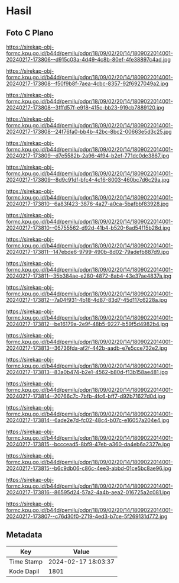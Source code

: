 # Hasil

## Foto C Plano

https://sirekap-obj-formc.kpu.go.id/b44d/pemilu/pdpr/18/09/02/20/14/1809022014001-20240217-173806--d915c03a-4d49-4c8b-80ef-4fe38897c4ad.jpg

https://sirekap-obj-formc.kpu.go.id/b44d/pemilu/pdpr/18/09/02/20/14/1809022014001-20240217-173808--f50f9b8f-7aea-4cbc-8357-92f6927049a2.jpg

https://sirekap-obj-formc.kpu.go.id/b44d/pemilu/pdpr/18/09/02/20/14/1809022014001-20240217-173808--3fffd57f-e918-415c-bb23-919cb7889120.jpg

https://sirekap-obj-formc.kpu.go.id/b44d/pemilu/pdpr/18/09/02/20/14/1809022014001-20240217-173808--24f76fa0-bb4b-42bc-8bc2-00663e5d3c25.jpg

https://sirekap-obj-formc.kpu.go.id/b44d/pemilu/pdpr/18/09/02/20/14/1809022014001-20240217-173809--d7e5582b-2a96-4f94-b2ef-771dc0de3867.jpg

https://sirekap-obj-formc.kpu.go.id/b44d/pemilu/pdpr/18/09/02/20/14/1809022014001-20240217-173809--8d9c91df-bfc4-4c16-8003-460bc7d6c29a.jpg

https://sirekap-obj-formc.kpu.go.id/b44d/pemilu/pdpr/18/09/02/20/14/1809022014001-20240217-173810--6a83f423-3876-4a27-a0ca-5bafbbf83928.jpg

https://sirekap-obj-formc.kpu.go.id/b44d/pemilu/pdpr/18/09/02/20/14/1809022014001-20240217-173810--05755562-d92d-41b4-b520-6ad54f15b28d.jpg

https://sirekap-obj-formc.kpu.go.id/b44d/pemilu/pdpr/18/09/02/20/14/1809022014001-20240217-173811--147ebde6-9799-490b-8d02-79adefb887d9.jpg

https://sirekap-obj-formc.kpu.go.id/b44d/pemilu/pdpr/18/09/02/20/14/1809022014001-20240217-173811--35b384ae-e280-4872-8ab4-43e37ae4837a.jpg

https://sirekap-obj-formc.kpu.go.id/b44d/pemilu/pdpr/18/09/02/20/14/1809022014001-20240217-173812--7a04f931-4b18-4d87-83d7-45d117c6228a.jpg

https://sirekap-obj-formc.kpu.go.id/b44d/pemilu/pdpr/18/09/02/20/14/1809022014001-20240217-173812--be16179a-2e9f-48b5-9227-b59f5d4982b4.jpg

https://sirekap-obj-formc.kpu.go.id/b44d/pemilu/pdpr/18/09/02/20/14/1809022014001-20240217-173813--36736fda-af2f-442b-aadb-e7e5cce732e2.jpg

https://sirekap-obj-formc.kpu.go.id/b44d/pemilu/pdpr/18/09/02/20/14/1809022014001-20240217-173813--83a0b474-b2e1-4562-b80d-f13b158ae481.jpg

https://sirekap-obj-formc.kpu.go.id/b44d/pemilu/pdpr/18/09/02/20/14/1809022014001-20240217-173814--20766c7c-7bfb-4fc6-bff7-d92b71627d0d.jpg

https://sirekap-obj-formc.kpu.go.id/b44d/pemilu/pdpr/18/09/02/20/14/1809022014001-20240217-173814--6ade2e7d-fc02-48c4-b07c-e16057a204e4.jpg

https://sirekap-obj-formc.kpu.go.id/b44d/pemilu/pdpr/18/09/02/20/14/1809022014001-20240217-173815--bcccead5-8bf9-47eb-a360-da4eb6a2327e.jpg

https://sirekap-obj-formc.kpu.go.id/b44d/pemilu/pdpr/18/09/02/20/14/1809022014001-20240217-173815--b6c9db06-c86c-4ee3-abbd-01ce5bc8ae96.jpg

https://sirekap-obj-formc.kpu.go.id/b44d/pemilu/pdpr/18/09/02/20/14/1809022014001-20240217-173816--86595d24-57a2-4a4b-aea2-016725a2c081.jpg

https://sirekap-obj-formc.kpu.go.id/b44d/pemilu/pdpr/18/09/02/20/14/1809022014001-20240217-173807--c76d30f0-2719-4ed3-b7ce-5f269131d772.jpg


## Metadata

| Key        | Value               |
| ---------- | ------------------- |
| Time Stamp | 2024-02-17 18:03:37 |
| Kode Dapil | 1801                |



